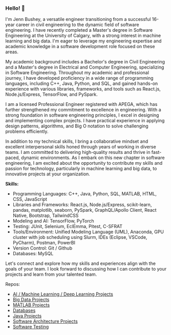 ### Hello! 👋

I'm Jenn Bushey, a versatile engineer transitioning from a successful 16-year career in civil engineering to the dynamic field of software engineering. I have recently completed a Master's degree in Software Engineering at the University of Calgary, with a strong interest in machine learning and big data. I'm eager to leverage my engineering expertise and academic knowledge in a software development role focused on these areas.

My academic background includes a Bachelor's degree in Civil Engineering and a Master's degree in Electrical and Computer Engineering, specializing in Software Engineering. Throughout my academic and professional journey, I have developed proficiency in a wide range of programming languages, including C++, Java, Python, and SQL, and gained hands-on experience with various libraries, frameworks, and tools such as React.js, Node.js/Express, TensorFlow, and PySpark.

I am a licensed Professional Engineer registered with APEGA, which has further strengthened my commitment to excellence in engineering. With a strong foundation in software engineering principles, I excel in designing and implementing complex projects. I have practical experience in applying design patterns, algorithms, and Big O notation to solve challenging problems efficiently.

In addition to my technical skills, I bring a collaborative mindset and excellent interpersonal skills honed through years of working in diverse teams. I am committed to delivering high-quality results and thrive in fast-paced, dynamic environments. As I embark on this new chapter in software engineering, I am excited about the opportunity to contribute my skills and passion for technology, particularly in machine learning and big data, to innovative projects at your organization.

**Skills:**
- Programming Languages: C++, Java, Python, SQL, MATLAB, HTML, CSS, JavaScript
- Libraries and Frameworks: React.js, Node.js/Express, scikit-learn, pandas, matplotlib, seaborn, PySpark, GraphQL/Apollo Client, React Native, Bootstrap, TailwindCSS
- Modeling and AI: TensorFlow, PyTorch
- Testing: JUnit, Selenium, EclEmma, Pitest, C-SFRAT
- Tools/Environment: Unified Modeling Language (UML), Anaconda, GPU cluster with job scheduling using Slurm, IDEs (Eclipse, VSCode, PyCharm), Postman, PowerBI
- Version Control: Git / Github
- Databases: MySQL

Let's connect and explore how my skills and experiences align with the goals of your team. I look forward to discussing how I can contribute to your projects and learn from your talented team.

Repos:
- [AI / Machine Learning / Deep Learning Projects](https://github.com/jennbushey/ML-projects)
- [Big Data Projects](https://github.com/jennbushey/BigData-projects)
- [MATLAB Projects](https://github.com/jennbushey/MATLAB-projects)
- [Databases](https://github.com/jennbushey/SQL-projects)
- [Java Projects](https://github.com/jennbushey/Java-projects)
- [Software Architecture Projects](https://github.com/jennbushey/Architecture-projects)
- [Software Testing](https://github.com/jennbushey/Testing-projects)

<!--
**jennbushey/jennbushey** is a ✨ _special_ ✨ repository because its `README.md` (this file) appears on your GitHub profile.

Here are some ideas to get you started:

- 🔭 I’m currently working on ...
- 🌱 I’m currently learning ...
- 👯 I’m looking to collaborate on ...
- 🤔 I’m looking for help with ...
- 💬 Ask me about ...
- 📫 How to reach me: ...
- 😄 Pronouns: ...
- ⚡ Fun fact: ...
-->
